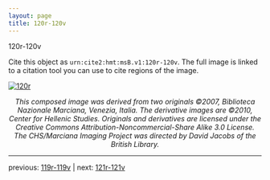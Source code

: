 ```yaml
---
layout: page
title: 120r-120v
---
```


120r-120v

Cite this object as `urn:cite2:hmt:msB.v1:120r-120v`. The full image is linked to a citation tool you can use to cite regions of the image.

[![120r](http://www.homermultitext.org/iipsrv?IIIF=/project/homer/pyramidal/deepzoom/hmt/vbbifolio/v1/vb_119v_120r.tif/full/800,/0/default.jpg)](http://www.homermultitext.org/ict2/?urn=urn:cite2:hmt:vbbifolio.v1:vb_119v_120r) 

<p style="text-align: center; font-style: italic;">This composed image was derived from two originals ©2007, Biblioteca Nazionale Marciana, Venezia, Italia. The derivative images are ©2010, Center for Hellenic Studies. Originals and derivatives are licensed under the Creative Commons Attribution-Noncommercial-Share Alike 3.0 License. The CHS/Marciana Imaging Project was directed by David Jacobs of the British Library.</p>

---

previous: [119r-119v](../119r-119v/) | next: [121r-121v](../121r-121v/)
